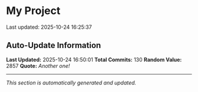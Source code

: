 # My Project


Last updated: 2025-10-24 16:25:37


































































































































## Auto-Update Information

**Last Updated:** 2025-10-24 16:50:01
**Total Commits:** 130
**Random Value:** 2857
**Quote:** _Another one!_

---
_This section is automatically generated and updated._